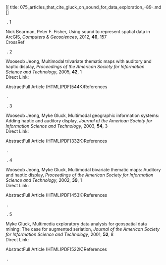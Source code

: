 [[
title: 075_articles_that_cite_gluck_on_sound_for_data_exploration_-89-.md
]]

 . 1  
  
Nick Bearman, Peter F. Fisher, Using sound to represent spatial data in
ArcGIS, _Computers & Geosciences_, 2012, **46**, 157  
CrossRef  

 . 2  
  
Wooseob Jeong, Multimodal trivariate thematic maps with auditory and haptic
display, _Proceedings of the American Society for Information Science and
Technology_, 2005, **42**, 1  
Direct Link:  

AbstractFull Article \(HTML\)PDF\(544K\)References

 .  

 . 3  
  
Wooseob Jeong, Myke Gluck, Multimodal geographic information systems: Adding
haptic and auditory display, _Journal of the American Society for Information
Science and Technology_, 2003, **54**, 3  
Direct Link:  

AbstractFull Article \(HTML\)PDF\(332K\)References

 .  

 . 4  
  
Wooseob Jeong, Myke Gluck, Multimodal bivariate thematic maps: Auditory and
haptic display, _Proceedings of the American Society for Information Science
and Technology_, 2002, **39**, 1  
Direct Link:  

AbstractFull Article \(HTML\)PDF\(453K\)References

 .  

 . 5  
  
Myke Gluck, Multimedia exploratory data analysis for geospatial data mining:
The case for augmented seriation, _Journal of the American Society for
Information Science and Technology_, 2001, **52**, 8  
Direct Link:  

AbstractFull Article \(HTML\)PDF\(522K\)References

 .  
